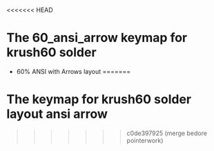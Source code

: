 <<<<<<< HEAD
# The 60_ansi_arrow keymap for krush60 solder

* 60% ANSI with Arrows layout
=======
# The keymap for krush60 solder layout ansi arrow
>>>>>>> c0de397925 (merge bedore pointerwork)
